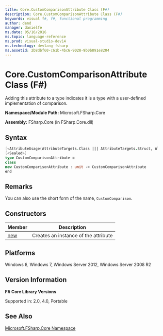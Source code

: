 ```yaml
---
title: Core.CustomComparisonAttribute Class (F#)
description: Core.CustomComparisonAttribute Class (F#)
keywords: visual f#, f#, functional programming
author: dend
manager: danielfe
ms.date: 05/16/2016
ms.topic: language-reference
ms.prod: visual-studio-dev14
ms.technology: devlang-fsharp
ms.assetid: 2b8dbf60-c61b-4bc6-9028-9b0b891e8204 
---
```


# Core.CustomComparisonAttribute Class (F#)

Adding this attribute to a type indicates it is a type with a user-defined implementation of comparison.

**Namespace/Module Path:** Microsoft.FSharp.Core

**Assembly:** FSharp.Core (in FSharp.Core.dll)


## Syntax

```fsharp
[<AttributeUsage(AttributeTargets.Class ||| AttributeTargets.Struct, AllowMultiple = false)>]
[<Sealed>]
type CustomComparisonAttribute =
class
new CustomComparisonAttribute : unit -> CustomComparisonAttribute
end
```

## Remarks
You can also use the short form of the name, `CustomComparison`.

## Constructors


|Member|Description|
|------|-----------|
|[new](https://msdn.microsoft.com/library/223b18a8-ed4c-4846-90f4-bc209d76adcf)|Creates an instance of the attribute|

## Platforms
Windows 8, Windows 7, Windows Server 2012, Windows Server 2008 R2


## Version Information
**F# Core Library Versions**

Supported in: 2.0, 4.0, Portable

## See Also
[Microsoft.FSharp.Core Namespace](Microsoft.FSharp.Core-Namespace-%5BFSharp%5D.md)